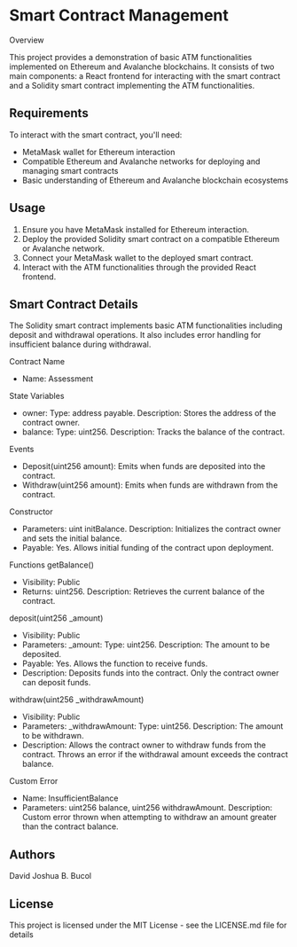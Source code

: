# Smart Contract Management

Overview 

This project provides a demonstration of basic ATM functionalities implemented on Ethereum and Avalanche blockchains. It consists of two main components: a React frontend for interacting with the smart contract and a Solidity smart contract implementing the ATM functionalities.

## Requirements
To interact with the smart contract, you'll need:
* MetaMask wallet for Ethereum interaction
* Compatible Ethereum and Avalanche networks for deploying and managing smart contracts
* Basic understanding of Ethereum and Avalanche blockchain ecosystems

## Usage
1. Ensure you have MetaMask installed for Ethereum interaction.
2. Deploy the provided Solidity smart contract on a compatible Ethereum or Avalanche network.
3. Connect your MetaMask wallet to the deployed smart contract.
4. Interact with the ATM functionalities through the provided React frontend.

## Smart Contract Details 
The Solidity smart contract implements basic ATM functionalities including deposit and withdrawal operations. It also includes error handling for insufficient balance during withdrawal.

Contract Name
* Name: Assessment

State Variables
* owner: Type: address payable. Description: Stores the address of the contract owner.
* balance: Type: uint256. Description: Tracks the balance of the contract.

Events
* Deposit(uint256 amount): Emits when funds are deposited into the contract.
* Withdraw(uint256 amount): Emits when funds are withdrawn from the contract.

Constructor
* Parameters: uint initBalance. Description: Initializes the contract owner and sets the initial balance.
* Payable: Yes. Allows initial funding of the contract upon deployment.
  
Functions
getBalance()
* Visibility: Public
* Returns: uint256. Description: Retrieves the current balance of the contract.
  
deposit(uint256 _amount)
* Visibility: Public
* Parameters: _amount: Type: uint256. Description: The amount to be deposited.
* Payable: Yes. Allows the function to receive funds.
* Description: Deposits funds into the contract. Only the contract owner can deposit funds.
  
withdraw(uint256 _withdrawAmount)
* Visibility: Public
* Parameters: _withdrawAmount: Type: uint256. Description: The amount to be withdrawn.
* Description: Allows the contract owner to withdraw funds from the contract. Throws an error if the withdrawal amount exceeds the contract balance.

Custom Error
* Name: InsufficientBalance
* Parameters: uint256 balance, uint256 withdrawAmount. Description: Custom error thrown when attempting to withdraw an amount greater than the contract balance.
  
## Authors
David Joshua B. Bucol

## License
This project is licensed under the MIT License - see the LICENSE.md file for details
